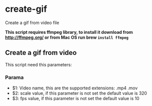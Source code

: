 # create-gif
Create a gif from video file 

__This script requires ffmpeg library, to install it download from http://ffmpeg.org/ or from Mac OS run brew `install ffmpeg`__

## Create a gif from video
This script need this parameters:

### Parama
* $1: Video name, this are the supported extensions: .mp4 .mov
* $2: scale value, if this parameter is not set the default value is 320
* $3: fps value, if this parameter is not set the default value is 10
